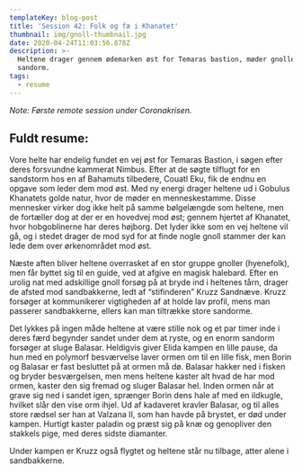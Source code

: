 ```yaml
---
templateKey: blog-post
title: 'Session 42: Folk og fæ i Khanatet'
thumbnail: img/gnoll-thumbnail.jpg
date: 2020-04-24T11:03:56.878Z
description: >-
  Heltene drager gennem ødemarken øst for Temaras bastion, møder gnoller og en
  sandorm.
tags:
  - resume
---
```

_Note: Første remote session under Coronakrisen._

## Fuldt resume:
Vore helte har endelig fundet en vej øst for Temaras Bastion, i søgen efter deres forsvundne kammerat Nimbus. Efter at de søgte tilflugt for en sandstorm hos en af Bahamuts tilbedere, Couatl Eku, fik de endnu en opgave som leder dem mod øst. Med ny energi drager heltene ud i Gobulus Khanatets golde natur, hvor de møder en menneskestamme. Disse mennesker virker dog ikke helt på samme bølgelængde som heltene, men de fortæller dog at der er en hovedvej mod øst; gennem hjertet af Khanatet, hvor hobgoblinerne har deres højborg. Det lyder ikke som en vej heltene vil gå, og i stedet drager de mod syd for at finde nogle gnoll stammer der kan lede dem over ørkenområdet mod øst.

Næste aften bliver heltene overrasket af en stor gruppe gnoller (hyenefolk), men får byttet sig til en guide, ved at afgive en magisk halebard. Efter en urolig nat med adskillige gnoll forsøg på at bryde ind i heltenes tårn, drager de afsted mod sandbakkerne, ledt af “stifinderen” Kruzz Sandnæve. Kruzz forsøger at kommunikerer vigtigheden af at holde lav profil, mens man passerer sandbakkerne, ellers kan man tiltrække store sandorme.

Det lykkes på ingen måde heltene at være stille nok og et par timer inde i deres færd begynder sandet under dem at ryste, og en enorm sandorm forsøger at sluge Balasar. Heldigvis giver Elida kampen en lille pause, da hun med en polymorf besværvelse laver ormen om til en lille fisk, men Borin og Balasar er fast besluttet på at ormen må dø. Balasar hakker ned i fisken og bryder besværgelsen, men mens heltene kaster alt hvad de har mod ormen, kaster den sig fremad og sluger Balasar hel. Inden ormen når at grave sig ned i sandet igen, sprænger Borin dens hale af med en ildkugle, hvilket slår den vise orm ihjel. Ud af kadaveret kravler Balasar, og til alles store rædsel ser han at Valzana II, som han havde på brystet, er død under kampen. Hurtigt kaster paladin og præst sig på knæ og genopliver den stakkels pige, med deres sidste diamanter.

Under kampen er Kruzz også flygtet og heltene står nu tilbage, atter alene i sandbakkerne.
